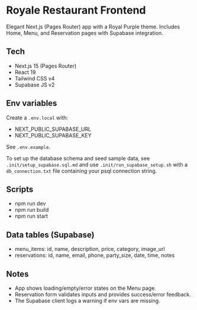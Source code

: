 # Royale Restaurant Frontend

Elegant Next.js (Pages Router) app with a Royal Purple theme. Includes Home, Menu, and Reservation pages with Supabase integration.

## Tech
- Next.js 15 (Pages Router)
- React 19
- Tailwind CSS v4
- Supabase JS v2

## Env variables
Create a `.env.local` with:
- NEXT_PUBLIC_SUPABASE_URL
- NEXT_PUBLIC_SUPABASE_KEY

See `.env.example`.

To set up the database schema and seed sample data, see `.init/setup_supabase.sql.md` and use `.init/run_supabase_setup.sh` with a `db_connection.txt` file containing your psql connection string.

## Scripts
- npm run dev
- npm run build
- npm run start

## Data tables (Supabase)
- menu_items: id, name, description, price, category, image_url
- reservations: id, name, email, phone, party_size, date, time, notes

## Notes
- App shows loading/empty/error states on the Menu page.
- Reservation form validates inputs and provides success/error feedback.
- The Supabase client logs a warning if env vars are missing.
